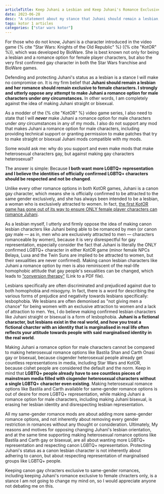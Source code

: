 ```yaml
---
articleTitle: Keep Juhani a Lesbian and Keep Juhani's Romance Exclusive to Female Characters
date: 2023-06-28
desc: "A statement about my stance that Juhani should remain a lesbian, her romance should remain exclusive to female chracters, and she should not be a romance option for male characters under any circumstances, and why."
tags: kotor 1 articles
categories: ["star wars kotor"]
---
```


For those who do not know, Juhani is a character introduced in the video game {% cite "Star Wars: Knights of the Old Republic" %} ({% cite "KotOR" %}), which was developed by BioWare. She is best known not only for being a lesbian and a romance option for female player characters, but also the very first confirmed gay character in both the Star Wars franchise and BioWare games.

Defending and protecting Juhani's status as a lesbian is a stance I will make no compromise on. It is my firm belief that **Juhani should remain a lesbian and her romance should remain exclusive to female characters. I strongly and utterly oppose any attempt to make Juhani a romance option for male characters under _any_ circumstances.** In other words, I am completely against the idea of making Juhani straight or bisexual.

As a modder of the {% cite "KotOR" %} video game series, I also need to state that I will ***never*** make Juhani a romance option for male characters under _any_ circumstances in any of my mods. I also do not support any mod that makes Juhani a romance option for male characters, including providing technical support or granting permission to make patches that try to make straight or bisexual Juhani mods compatible with my mods.

Some would ask me: why do you support and even make mods that make heterosexual characters gay, but against making gay characters heterosexual?

The answer is simple: Because **I both want more LGBTQ+ representation and I believe the identities of officially confirmed LGBTQ+ characters should be respected and not be changed**.

Unlike every other romance options in both KotOR games, Juhani is a canon gay character, which means she is officially confirmed to be attracted to the same gender exclusively, and she has always been intended to be a lesbian, a woman who is exclusively attracted to women. In fact, [the first KotOR game has gone out of its way to ensure ONLY female player characters can romance Juhani](../juhani-lesbian-evidence).

As a lesbian myself, I utterly and firmly oppose the idea of making canon lesbian characters like Juhani being able to be romanced by men (or canon gay male — as in, men who are exclusively attracted to men — characters romanceable by women), because it is very disrespectful for gay representation, especially consider the fact that Juhani is literally the ONLY confirmed LGBTQ+ character in either KotOR game (minor female NPCs Belaya, Luxa and the Twin Suns are implied to be attracted to women, but their sexualities are never confirmed). Making canon lesbian characters like Juhani a romance option by men is also reminiscent of the real-life homophobic attitude that gay people's sexualities can be changed, which leads to [“conversion therapy”](https://www.apa.org/pi/lgbt/resources/policy/conversion-therapy-facts.pdf) (Link to a PDF file).

Lesbians specifically are often discriminated and prejudiced against due to both homophobia and misogyny. In fact, there is a word for describing the various forms of prejudice and negativity towards lesbians specifically: lesbophobia. We lesbians are often demonised as "not giving men a chance" for being women with an exclusive attraction to women and a lack of attraction to men. Yes, I do believe making confirmed lesbian characters like Juhani straight or bisexual is a form of lesbophobia. **Juhani is a fictional character, but lesbians exist in the real world, and how you treat a fictional charcter with an identity that is marginalised in real life often reflects your attitude towards people with said marginalised identity in the real world**.

Making Juhani a romance option for male characters cannot be compared to making heterosexual romance options like Bastila Shan and Carth Onasi gay or bisexual, because cisgender heterosexual people already get countless representations in media, including Star Wars and KotOR, because cishet people are considered the default and the norm. Keep in mind that **LGBTQ+ people already have to see countless pieces of mainstream media filled with cisgender heterosexual characters without a single LGBTQ+ character even existing**. Making heterosexual romance options like Bastila and Carth available for same-gender romance options is out of desire for more LGBTQ+ representation, while making Juhani a romance option for male characters, including making Juhani bisexual, is erasing her lesbian identity and disrespecting lesbian representation.

All my same-gender romance mods are about adding more same-gender romance options, and not inherently about removing every gender restriction in romances without any thought or consideration. Ultimately, My reasons and motives for opposing changing Juhani's lesbian orientation, and at the same time supporting making heterosexual romance options like Bastila and Carth gay or bisexual, are all about wanting more LGBTQ+ representation and respecting canon LGBTQ+ representation. Protecting Juhani's status as a canon lesbian character is not inherently about adhering to canon, but about respecting representation of marginalised groups like LGBTQ+ people.

Keeping canon gay chracters exclusive to same-gender romances, including keeping Juhani's romance exclusive to female chracters only, is a stance I am not going to change my mind on, so I would appreciate anyone not debating me on this.